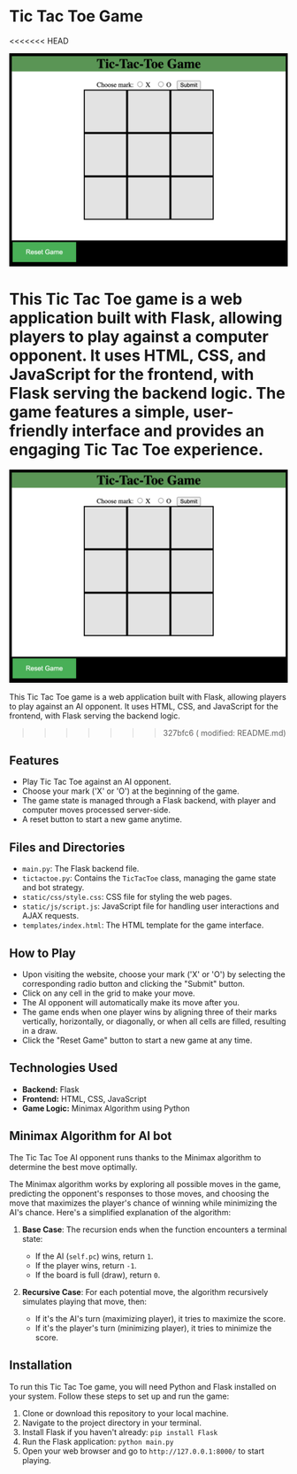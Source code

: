 # Tic Tac Toe Game

<<<<<<< HEAD

![Game Image](static/img/game.png)

This Tic Tac Toe game is a web application built with Flask, allowing players to play against a computer opponent. It uses HTML, CSS, and JavaScript for the frontend, with Flask serving the backend logic. The game features a simple, user-friendly interface and provides an engaging Tic Tac Toe experience.
=======
![Game Image](static/img/game.png)

This Tic Tac Toe game is a web application built with Flask, allowing players to play against an AI opponent. It uses HTML, CSS, and JavaScript for the frontend, with Flask serving the backend logic.
>>>>>>> 327bfc6 (	modified:   README.md)

## Features

- Play Tic Tac Toe against an AI opponent.
- Choose your mark ('X' or 'O') at the beginning of the game.
- The game state is managed through a Flask backend, with player and computer moves processed server-side.
- A reset button to start a new game anytime.


## Files and Directories

- `main.py`: The Flask backend file.
- `tictactoe.py`: Contains the `TicTacToe` class, managing the game state and bot strategy.
- `static/css/style.css`: CSS file for styling the web pages.
- `static/js/script.js`: JavaScript file for handling user interactions and AJAX requests.
- `templates/index.html`: The HTML template for the game interface.

## How to Play

- Upon visiting the website, choose your mark ('X' or 'O') by selecting the corresponding radio button and clicking the "Submit" button.
- Click on any cell in the grid to make your move.
- The AI opponent will automatically make its move after you.
- The game ends when one player wins by aligning three of their marks vertically, horizontally, or diagonally, or when all cells are filled, resulting in a draw.
- Click the "Reset Game" button to start a new game at any time.

## Technologies Used

- **Backend:** Flask
- **Frontend:** HTML, CSS, JavaScript
- **Game Logic:** Minimax Algorithm using Python

## Minimax Algorithm for AI bot

The Tic Tac Toe AI opponent runs thanks to the Minimax algorithm to determine the best move optimally.

The Minimax algorithm works by exploring all possible moves in the game, predicting the opponent's responses to those moves, and choosing the move that maximizes the player's chance of winning while minimizing the AI's chance. Here's a simplified explanation of the algorithm:

1. **Base Case**: The recursion ends when the function encounters a terminal state:
   - If the AI (`self.pc`) wins, return `1`.
   - If the player wins, return `-1`.
   - If the board is full (draw), return `0`.

2. **Recursive Case**: For each potential move, the algorithm recursively simulates playing that move, then:
   - If it's the AI's turn (maximizing player), it tries to maximize the score.
   - If it's the player's turn (minimizing player), it tries to minimize the score.


## Installation

To run this Tic Tac Toe game, you will need Python and Flask installed on your system. Follow these steps to set up and run the game:

1. Clone or download this repository to your local machine.
2. Navigate to the project directory in your terminal.
3. Install Flask if you haven't already: `pip install Flask`
4. Run the Flask application: `python main.py`
5. Open your web browser and go to `http://127.0.0.1:8000/` to start playing.